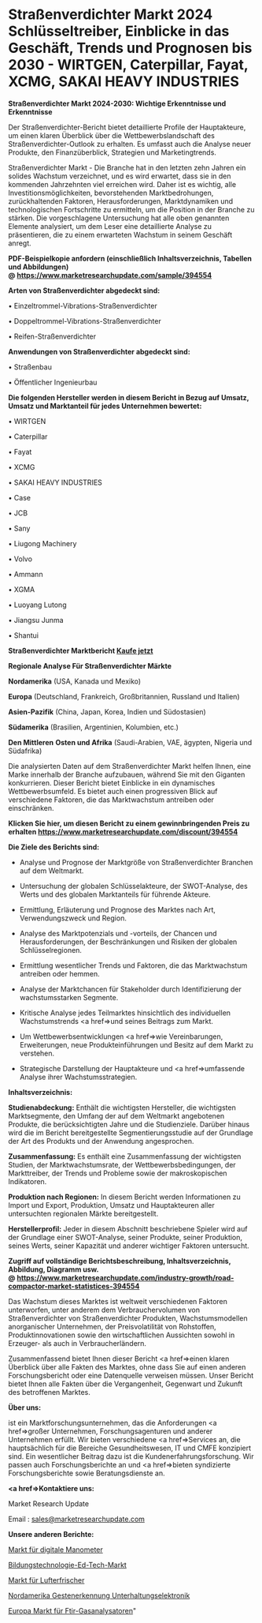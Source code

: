 # Straßenverdichter Markt 2024 Schlüsseltreiber, Einblicke in das Geschäft, Trends und Prognosen bis 2030 - WIRTGEN, Caterpillar, Fayat, XCMG, SAKAI HEAVY INDUSTRIES

<strong>Straßenverdichter Markt 2024-2030: Wichtige Erkenntnisse und Erkenntnisse</strong>

Der Straßenverdichter-Bericht bietet detaillierte Profile der Hauptakteure, um einen klaren Überblick über die Wettbewerbslandschaft des Straßenverdichter-Outlook zu erhalten. Es umfasst auch die Analyse neuer Produkte, den Finanzüberblick, Strategien und Marketingtrends.

Straßenverdichter Markt - Die Branche hat in den letzten zehn Jahren ein solides Wachstum verzeichnet, und es wird erwartet, dass sie in den kommenden Jahrzehnten viel erreichen wird. Daher ist es wichtig, alle Investitionsmöglichkeiten, bevorstehenden Marktbedrohungen, zurückhaltenden Faktoren, Herausforderungen, Marktdynamiken und technologischen Fortschritte zu ermitteln, um die Position in der Branche zu stärken. Die vorgeschlagene Untersuchung hat alle oben genannten Elemente analysiert, um dem Leser eine detaillierte Analyse zu präsentieren, die zu einem erwarteten Wachstum in seinem Geschäft anregt.

<strong><b>PDF-Beispielkopie anfordern (einschließlich Inhaltsverzeichnis, Tabellen und Abbildungen) @ </b></strong><strong><a href=https://www.marketresearchupdate.com/sample/394554><strong>https://www.marketresearchupdate.com/sample/394554</u></a></strong></strong>

<strong>Arten von Straßenverdichter abgedeckt sind:</strong>

• Einzeltrommel-Vibrations-Straßenverdichter

• Doppeltrommel-Vibrations-Straßenverdichter

• Reifen-Straßenverdichter

<strong>Anwendungen von Straßenverdichter abgedeckt sind:</strong>

• Straßenbau

• Öffentlicher Ingenieurbau

<strong>Die folgenden Hersteller werden in diesem Bericht in Bezug auf Umsatz, Umsatz und Marktanteil für jedes Unternehmen bewertet:</strong>

• WIRTGEN

• Caterpillar

• Fayat

• XCMG

• SAKAI HEAVY INDUSTRIES

• Case

• JCB

• Sany

• Liugong Machinery

• Volvo

• Ammann

• XGMA

• Luoyang Lutong

• Jiangsu Junma

• Shantui

<strong>Straßenverdichter Marktbericht <a href=https://www.marketresearchupdate.com/buynow/394554>Kaufe jetzt</a></strong>

<strong>Regionale Analyse Für Straßenverdichter Märkte</strong>

<strong>Nordamerika</strong> (USA, Kanada und Mexiko)

<strong>Europa</strong> (Deutschland, Frankreich, Großbritannien, Russland und Italien)

<strong>Asien-Pazifik</strong> (China, Japan, Korea, Indien und Südostasien)

<strong>Südamerika</strong> (Brasilien, Argentinien, Kolumbien, etc.)

<strong>Den Mittleren</strong> <strong>Osten und Afrika</strong> (Saudi-Arabien, VAE, ägypten, Nigeria und Südafrika)

Die analysierten Daten auf dem Straßenverdichter Markt helfen Ihnen, eine Marke innerhalb der Branche aufzubauen, während Sie mit den Giganten konkurrieren. Dieser Bericht bietet Einblicke in ein dynamisches Wettbewerbsumfeld. Es bietet auch einen progressiven Blick auf verschiedene Faktoren, die das Marktwachstum antreiben oder einschränken.

<strong>Klicken Sie hier, um diesen Bericht zu einem gewinnbringenden Preis zu erhalten
</strong><strong><a href=https://www.marketresearchupdate.com/discount/394554>https://www.marketresearchupdate.com/discount/394554</b></u></strong></a>

<strong>Die Ziele des Berichts sind:</strong>

- Analyse und Prognose der Marktgröße von Straßenverdichter Branchen auf dem Weltmarkt.

- Untersuchung der globalen Schlüsselakteure, der SWOT-Analyse, des Werts und des globalen Marktanteils für führende Akteure.

- Ermittlung, Erläuterung und Prognose des Marktes nach Art, Verwendungszweck und Region.

- Analyse des Marktpotenzials und -vorteils, der Chancen und Herausforderungen, der Beschränkungen und Risiken der globalen Schlüsselregionen.

- Ermittlung wesentlicher Trends und Faktoren, die das Marktwachstum antreiben oder hemmen.

- Analyse der Marktchancen für Stakeholder durch Identifizierung der wachstumsstarken Segmente.

- Kritische Analyse jedes Teilmarktes hinsichtlich des individuellen Wachstumstrends <a href=>und</a> seines Beitrags zum Markt.

- Um Wettbewerbsentwicklungen <a href=>wie</a> Vereinbarungen, Erweiterungen, neue Produkteinführungen und Besitz auf dem Markt zu verstehen.

- Strategische Darstellung der Hauptakteure und <a href=>umfas</a>sende Analyse ihrer Wachstumsstrategien.

<strong>Inhaltsverzeichnis:</strong>

<strong>Studienabdeckung:</strong> Enthält die wichtigsten Hersteller, die wichtigsten Marktsegmente, den Umfang der auf dem Weltmarkt angebotenen Produkte, die berücksichtigten Jahre und die Studienziele. Darüber hinaus wird die im Bericht bereitgestellte Segmentierungsstudie auf der Grundlage der Art des Produkts und der Anwendung angesprochen.

<strong>Zusammenfassung:</strong> Es enthält eine Zusammenfassung der wichtigsten Studien, der Marktwachstumsrate, der Wettbewerbsbedingungen, der Markttreiber, der Trends und Probleme sowie der makroskopischen Indikatoren.

<strong>Produktion nach Regionen:</strong> In diesem Bericht werden Informationen zu Import und Export, Produktion, Umsatz und Hauptakteuren aller untersuchten regionalen Märkte bereitgestellt.

<strong>Herstellerprofil:</strong> Jeder in diesem Abschnitt beschriebene Spieler wird auf der Grundlage einer SWOT-Analyse, seiner Produkte, seiner Produktion, seines Werts, seiner Kapazität und anderer wichtiger Faktoren untersucht.

<strong><b>Zugriff auf vollständige Berichtsbeschreibung, Inhaltsverzeichnis, Abbildung, Diagramm usw. @ </b></strong><strong><a href=https://www.marketresearchupdate.com/industry-growth/road-compactor-market-statistices-394554>https://www.marketresearchupdate.com/industry-growth/road-compactor-market-statistices-394554</a></strong>

Das Wachstum dieses Marktes ist weltweit verschiedenen Faktoren unterworfen, unter anderem dem Verbrauchervolumen von Straßenverdichter von Straßenverdichter Produkten, Wachstumsmodellen anorganischer Unternehmen, der Preisvolatilität von Rohstoffen, Produktinnovationen sowie den wirtschaftlichen Aussichten sowohl in Erzeuger- als auch in Verbraucherländern.

Zusammenfassend bietet Ihnen dieser Bericht <a href=>einen</a> klaren Überblick über alle Fakten des Marktes, ohne dass Sie auf einen anderen Forschungsbericht oder eine Datenquelle verweisen müssen. Unser Bericht bietet Ihnen alle Fakten über die Vergangenheit, Gegenwart und Zukunft des betroffenen Marktes.

<strong>Über uns:</strong>

 ist ein Marktforschungsunternehmen, das die Anforderungen <a href=>großer</a> Unternehmen, Forschungsagenturen und anderer Unternehmen erfüllt. Wir bieten verschiedene <a href=>Services</a> an, die hauptsächlich für die Bereiche Gesundheitswesen, IT und CMFE konzipiert sind. Ein wesentlicher Beitrag dazu ist die Kundenerfahrungsforschung. Wir passen auch Forschungsberichte an und <a href=>bieten</a> syndizierte Forschungsberichte sowie Beratungsdienste an.

<strong><a href=>Kontaktiere uns:</a></strong>

Market Research Update

Email : sales@marketresearchupdate.com

<strong>Unsere anderen Berichte:</strong>

<a href=https://www.linkedin.com/pulse/digital-pressure-gauges-market-2023-future-scope-demands>Markt für digitale Manometer</a>

<a href=https://www.linkedin.com/pulse/education-technology-ed-tech-market-outlooks-2023-size>Bildungstechnologie-Ed-Tech-Markt</a>

<a href=https://www.linkedin.com/pulse/air-freshener-market-outlooks-2023-size-players>Markt für Lufterfrischer</a>

<a href=https://www.linkedin.com/pulse/north-america-gesture-recognition-consumer-electronics>Nordamerika Gestenerkennung Unterhaltungselektronik</a>

<a href=https://www.linkedin.com/pulse/europe-ftir-gas-analyser-market-expecting-outstanding>Europa Markt für Ftir-Gasanalysatoren</a>"
